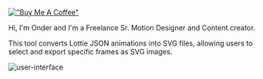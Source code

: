 [!["Buy Me A Coffee"](https://www.buymeacoffee.com/assets/img/custom_images/orange_img.png)](https://www.buymeacoffee.com/onderk_motion)


Hi, I'm Onder and I'm a Freelance Sr. Motion Designer and Content creator.

This tool converts Lottie JSON animations into SVG files, allowing users to select and export specific frames as SVG images.

![user-interface](https://github.com/user-attachments/assets/cbc8dbfe-b42f-404d-9f35-1744464043b4)

